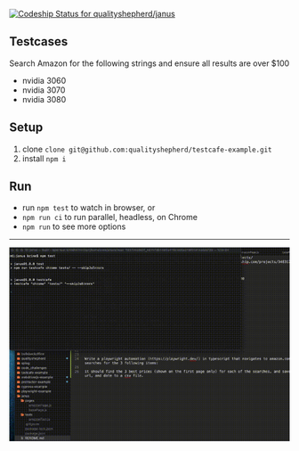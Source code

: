[![Codeship Status for qualityshepherd/janus](https://app.codeship.com/projects/2874627d-de94-4af5-97da-e41fd856d4f2/status?branch=main)](https://app.codeship.com/projects/455903)

## Testcases

Search Amazon for the following strings and ensure all results are over $100
- nvidia 3060
- nvidia 3070
- nvidia 3080

## Setup
1. clone `clone git@github.com:qualityshepherd/testcafe-example.git`
2. install `npm i`

## Run
* run `npm test` to watch in browser, or
* `npm run ci` to run parallel, headless, on Chrome
* `npm run` to see more options

---

![Test Run Gif](screenshots/testrun.gif)
